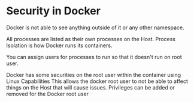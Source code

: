 # Security in Docker
Docker is not able to see anything outside
of it or any other namespace.

All processes are listed as their own processes
on the Host. Process Isolation is how Docker runs
its containers.

You can assign users for processes to run so that
it doesn't run on root user.

Docker has some securities on the root user
within the container using Linux Capabilities
This allows the docker root user to not be able
to affect things on the Host that will cause issues.
Privileges can be added or removed for the Docker
root user

